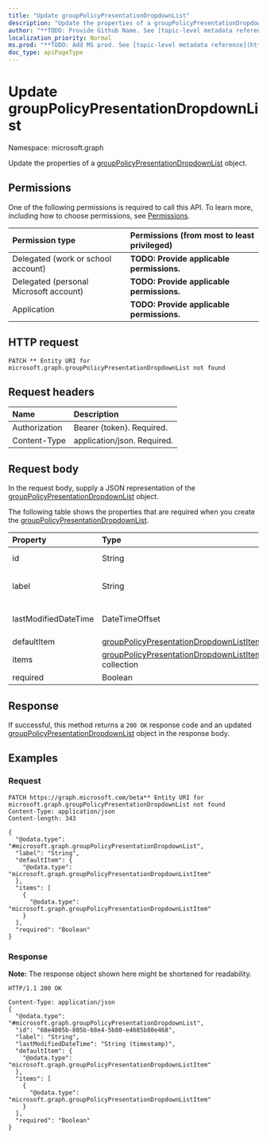 ```yaml
---
title: "Update groupPolicyPresentationDropdownList"
description: "Update the properties of a groupPolicyPresentationDropdownList object."
author: "**TODO: Provide Github Name. See [topic-level metadata reference](https://msgo.azurewebsites.net/add/document/guidelines/metadata.html#topic-level-metadata)**"
localization_priority: Normal
ms.prod: "**TODO: Add MS prod. See [topic-level metadata reference](https://msgo.azurewebsites.net/add/document/guidelines/metadata.html#topic-level-metadata)**"
doc_type: apiPageType
---
```


# Update groupPolicyPresentationDropdownList
Namespace: microsoft.graph

Update the properties of a [groupPolicyPresentationDropdownList](../resources/grouppolicypresentationdropdownlist.md) object.

## Permissions
One of the following permissions is required to call this API. To learn more, including how to choose permissions, see [Permissions](/graph/permissions-reference).

|Permission type|Permissions (from most to least privileged)|
|:---|:---|
|Delegated (work or school account)|**TODO: Provide applicable permissions.**|
|Delegated (personal Microsoft account)|**TODO: Provide applicable permissions.**|
|Application|**TODO: Provide applicable permissions.**|

## HTTP request

<!-- {
  "blockType": "ignored"
}
-->
``` http
PATCH ** Entity URI for microsoft.graph.groupPolicyPresentationDropdownList not found
```

## Request headers
|Name|Description|
|:---|:---|
|Authorization|Bearer {token}. Required.|
|Content-Type|application/json. Required.|

## Request body
In the request body, supply a JSON representation of the [groupPolicyPresentationDropdownList](../resources/grouppolicypresentationdropdownlist.md) object.

The following table shows the properties that are required when you create the [groupPolicyPresentationDropdownList](../resources/grouppolicypresentationdropdownlist.md).

|Property|Type|Description|
|:---|:---|:---|
|id|String|**TODO: Add Description** Inherited from [entity](../resources/entity.md)|
|label|String|**TODO: Add Description** Inherited from [groupPolicyPresentation](../resources/intune-grouppolicypresentation.md)|
|lastModifiedDateTime|DateTimeOffset|**TODO: Add Description** Inherited from [groupPolicyPresentation](../resources/intune-grouppolicypresentation.md)|
|defaultItem|[groupPolicyPresentationDropdownListItem](../resources/intune-grouppolicypresentationdropdownlistitem.md)|**TODO: Add Description**|
|items|[groupPolicyPresentationDropdownListItem](../resources/intune-grouppolicypresentationdropdownlistitem.md) collection|**TODO: Add Description**|
|required|Boolean|**TODO: Add Description**|



## Response

If successful, this method returns a `200 OK` response code and an updated [groupPolicyPresentationDropdownList](../resources/grouppolicypresentationdropdownlist.md) object in the response body.

## Examples

### Request
<!-- {
  "blockType": "request",
  "name": "update_grouppolicypresentationdropdownlist"
}
-->
``` http
PATCH https://graph.microsoft.com/beta** Entity URI for microsoft.graph.groupPolicyPresentationDropdownList not found
Content-Type: application/json
Content-length: 343

{
  "@odata.type": "#microsoft.graph.groupPolicyPresentationDropdownList",
  "label": "String",
  "defaultItem": {
    "@odata.type": "microsoft.graph.groupPolicyPresentationDropdownListItem"
  },
  "items": [
    {
      "@odata.type": "microsoft.graph.groupPolicyPresentationDropdownListItem"
    }
  ],
  "required": "Boolean"
}
```


### Response
**Note:** The response object shown here might be shortened for readability.
<!-- {
  "blockType": "response",
  "truncated": true
}
-->
``` http
HTTP/1.1 200 OK

Content-Type: application/json
{
  "@odata.type": "#microsoft.graph.groupPolicyPresentationDropdownList",
  "id": "68e4805b-805b-68e4-5b80-e4685b80e468",
  "label": "String",
  "lastModifiedDateTime": "String (timestamp)",
  "defaultItem": {
    "@odata.type": "microsoft.graph.groupPolicyPresentationDropdownListItem"
  },
  "items": [
    {
      "@odata.type": "microsoft.graph.groupPolicyPresentationDropdownListItem"
    }
  ],
  "required": "Boolean"
}
```

